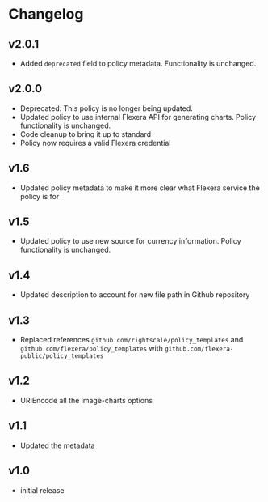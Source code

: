 # Changelog

## v2.0.1

- Added `deprecated` field to policy metadata. Functionality is unchanged.

## v2.0.0

- Deprecated: This policy is no longer being updated.
- Updated policy to use internal Flexera API for generating charts. Policy functionality is unchanged.
- Code cleanup to bring it up to standard
- Policy now requires a valid Flexera credential

## v1.6

- Updated policy metadata to make it more clear what Flexera service the policy is for

## v1.5

- Updated policy to use new source for currency information. Policy functionality is unchanged.

## v1.4

- Updated description to account for new file path in Github repository

## v1.3

- Replaced references `github.com/rightscale/policy_templates` and `github.com/flexera/policy_templates` with `github.com/flexera-public/policy_templates`

## v1.2

- URIEncode all the image-charts options

## v1.1

- Updated the metadata

## v1.0

- initial release

